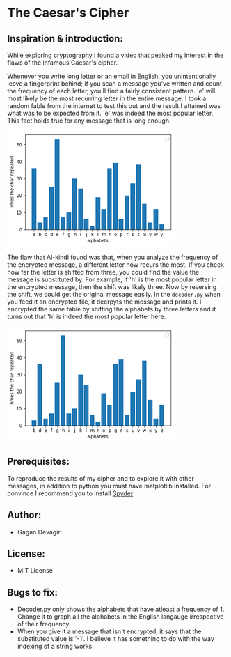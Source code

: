 ﻿

# The Caesar's Cipher

## Inspiration & introduction:
While exploring cryptography I found a video that peaked my interest in the flaws of the infamous Caesar's cipher. 

Whenever you write long letter or an email in English, you unintentionally leave a fingerprint behind; if you scan a message you've written and count the frequency of each letter, you'll find a fairly consistent pattern. 'e' will most likely be the most recurring letter in the entire message. I took a random fable from the internet to test this out and the result I attained was what was to be expected from it. 'e' was indeed the most popular letter. This fact holds true for any message that is long enough.

![E](https://github.com/Gagan-Devagiri/caesar-cipher/blob/master/result-analysis/english-alphabet-fingerprint.png)

The flaw that Al-kindi found was that, when you analyze the frequency of the encrypted message, a different letter now recurs the most. If you check how far the letter is shifted from three, you could find the value the message is substituted by. For example, if 'h' is the most popular letter in the encrypted message, then the shift was likely three. Now by reversing the shift, we could get the original message easily. In the ``decoder.py`` when you feed it an encrypted file, it decrpyts the message and prints it. I encrypted the same fable by shifting the alphabets by three letters and it turns out that 'h' is indeed the most popular letter here.

![h](https://github.com/Gagan-Devagiri/caesar-cipher/blob/master/result-analysis/substituted%20by%20two.png)


## Prerequisites:

To reproduce the results of my cipher and to explore it with other messages, in addition to python you must have matplotlib installed. For convince I recommend you to install [Spyder](https://www.spyder-ide.org/)

## Author:
 - Gagan Devagiri

## License:
- MIT License

## Bugs to fix:
- Decoder.py only shows the alphabets that have atleast a frequency of 1. Change it to graph all the alphabets in the English langauge irrespective of their frequency.
- When you give it a message that isn't encrypted, it says that the substituted value is '-1'. I believe it has something to do with the way indexing of a string works.
